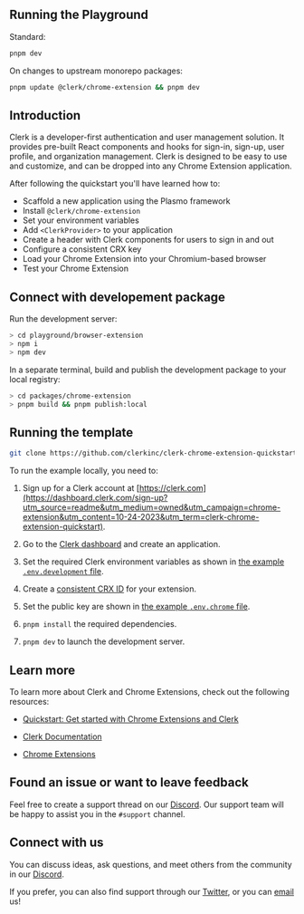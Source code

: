## Running the Playground 

Standard:
```bash
pnpm dev
```

On changes to upstream monorepo packages:

```bash
pnpm update @clerk/chrome-extension && pnpm dev
```

## Introduction

Clerk is a developer-first authentication and user management solution. It provides pre-built React components and hooks for sign-in, sign-up, user profile, and organization management. Clerk is designed to be easy to use and customize, and can be dropped into any Chrome Extension application.

After following the quickstart you'll have learned how to:

- Scaffold a new application using the Plasmo framework
- Install `@clerk/chrome-extension`
- Set your environment variables
- Add `<ClerkProvider>` to your application
- Create a header with Clerk components for users to sign in and out
- Configure a consistent CRX key
- Load your Chrome Extension into your Chromium-based browser
- Test your Chrome Extension


## Connect with developement package

Run the development server:
```bash
> cd playground/browser-extension
> npm i
> npm dev
```

In a separate terminal, build and publish the development package to your local registry:
```bash
> cd packages/chrome-extension
> pnpm build && pnpm publish:local
```

## Running the template

```bash
git clone https://github.com/clerkinc/clerk-chrome-extension-quickstart
```

To run the example locally, you need to:

1. Sign up for a Clerk account at [https://clerk.com](https://dashboard.clerk.com/sign-up?utm_source=readme&utm_medium=owned&utm_campaign=chrome-extension&utm_content=10-24-2023&utm_term=clerk-chrome-extension-quickstart).

2. Go to the [Clerk dashboard](https://dashboard.clerk.com?utm_source=readme&utm_medium=owned&utm_campaign=chrome-extension&utm_content=10-24-2023&utm_term=clerk-chrome-extension-quickstart) and create an application.

3. Set the required Clerk environment variables as shown in [the example `.env.development` file](./.env.development.example).

4. Create a [consistent CRX ID](https://clerk.com/docs/references/chrome-extension/configure-consistent-key) for your extension.

5. Set the public key are shown in [the example `.env.chrome` file](./.env.chrome.example).

5. `pnpm install` the required dependencies.

6. `pnpm dev` to launch the development server.

## Learn more

To learn more about Clerk and Chrome Extensions, check out the following resources:

- [Quickstart: Get started with Chrome Extensions and Clerk](https://clerk.com/docs/quickstarts/chrome-extension?utm_source=readme&utm_medium=owned&utm_campaign=chrome-extension&utm_content=10-24-2023&utm_term=clerk-chrome-extension-quickstart)

- [Clerk Documentation](https://clerk.com/docs?utm_source=readme&utm_medium=owned&utm_campaign=chrome-extension&utm_content=10-24-2023&utm_term=clerk-chrome-extension-quickstart)
- [Chrome Extensions](https://developer.chrome.com/docs/extensions)

## Found an issue or want to leave feedback

Feel free to create a support thread on our [Discord](https://clerk.com/discord). Our support team will be happy to assist you in the `#support` channel.

## Connect with us

You can discuss ideas, ask questions, and meet others from the community in our [Discord](https://discord.com/invite/b5rXHjAg7A).

If you prefer, you can also find support through our [Twitter](https://twitter.com/ClerkDev), or you can [email](mailto:support@clerk.dev) us!
